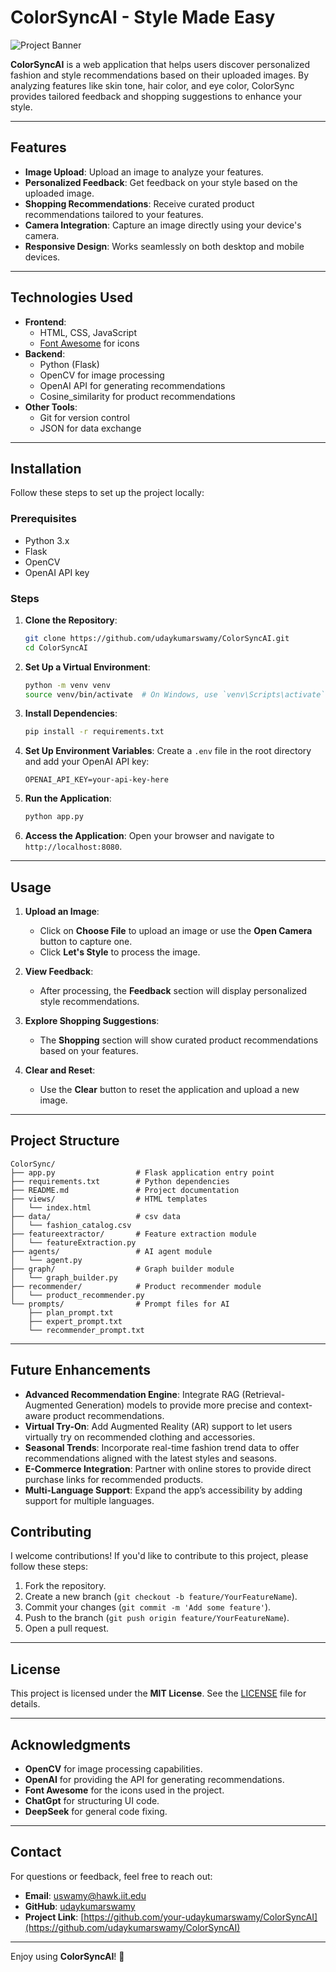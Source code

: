 # **ColorSyncAI - Style Made Easy**

![Project Banner](https://www.hongkongda.com/wp-content/uploads/2024/05/aim_18741_1.jpg) 

**ColorSyncAI** is a web application that helps users discover personalized fashion and style recommendations based on their uploaded images. By analyzing features like skin tone, hair color, and eye color, ColorSync provides tailored feedback and shopping suggestions to enhance your style.

---

## **Features**

- **Image Upload**: Upload an image to analyze your features.
- **Personalized Feedback**: Get feedback on your style based on the uploaded image.
- **Shopping Recommendations**: Receive curated product recommendations tailored to your features.
- **Camera Integration**: Capture an image directly using your device's camera.
- **Responsive Design**: Works seamlessly on both desktop and mobile devices.

---

## **Technologies Used**

- **Frontend**:
  - HTML, CSS, JavaScript
  - [Font Awesome](https://fontawesome.com/) for icons
- **Backend**:
  - Python (Flask)
  - OpenCV for image processing
  - OpenAI API for generating recommendations
  - Cosine_similarity for product recommendations
- **Other Tools**:
  - Git for version control
  - JSON for data exchange

---

## **Installation**

Follow these steps to set up the project locally:

### **Prerequisites**
- Python 3.x
- Flask
- OpenCV
- OpenAI API key

### **Steps**

1. **Clone the Repository**:
   ```bash
   git clone https://github.com/udaykumarswamy/ColorSyncAI.git
   cd ColorSyncAI
   ```

2. **Set Up a Virtual Environment**:
   ```bash
   python -m venv venv
   source venv/bin/activate  # On Windows, use `venv\Scripts\activate`
   ```

3. **Install Dependencies**:
   ```bash
   pip install -r requirements.txt
   ```

4. **Set Up Environment Variables**:
   Create a `.env` file in the root directory and add your OpenAI API key:
   ```
   OPENAI_API_KEY=your-api-key-here
   ```

5. **Run the Application**:
   ```bash
   python app.py
   ```

6. **Access the Application**:
   Open your browser and navigate to `http://localhost:8080`.

---

## **Usage**

1. **Upload an Image**:
   - Click on **Choose File** to upload an image or use the **Open Camera** button to capture one.
   - Click **Let's Style** to process the image.

2. **View Feedback**:
   - After processing, the **Feedback** section will display personalized style recommendations.

3. **Explore Shopping Suggestions**:
   - The **Shopping** section will show curated product recommendations based on your features.

4. **Clear and Reset**:
   - Use the **Clear** button to reset the application and upload a new image.

---

## **Project Structure**

```
ColorSync/
├── app.py                  # Flask application entry point
├── requirements.txt        # Python dependencies
├── README.md               # Project documentation
├── views/                  # HTML templates
│   └── index.html
├── data/                   # csv data
│   └── fashion_catalog.csv
├── featureextractor/       # Feature extraction module
│   └── featureExtraction.py
├── agents/                 # AI agent module
│   └── agent.py
├── graph/                  # Graph builder module
│   └── graph_builder.py
├── recommender/            # Product recommender module
│   └── product_recommender.py
└── prompts/                # Prompt files for AI
    ├── plan_prompt.txt
    ├── expert_prompt.txt
    └── recommender_prompt.txt
```

---

## **Future Enhancements**

- **Advanced Recommendation Engine**: Integrate RAG (Retrieval-Augmented Generation) models to provide more precise and context-aware product recommendations.
- **Virtual Try-On**: Add Augmented Reality (AR) support to let users virtually try on recommended clothing and accessories.
- **Seasonal Trends**: Incorporate real-time fashion trend data to offer recommendations aligned with the latest styles and seasons.
- **E-Commerce Integration**: Partner with online stores to provide direct purchase links for recommended products.
- **Multi-Language Support**: Expand the app’s accessibility by adding support for multiple languages.


## **Contributing**

I welcome contributions! If you'd like to contribute to this project, please follow these steps:

1. Fork the repository.
2. Create a new branch (`git checkout -b feature/YourFeatureName`).
3. Commit your changes (`git commit -m 'Add some feature'`).
4. Push to the branch (`git push origin feature/YourFeatureName`).
5. Open a pull request.

---

## **License**

This project is licensed under the **MIT License**. See the [LICENSE](LICENSE) file for details.

---

## **Acknowledgments**

- **OpenCV** for image processing capabilities.
- **OpenAI** for providing the API for generating recommendations.
- **Font Awesome** for the icons used in the project.
- **ChatGpt** for structuring UI code.
- **DeepSeek** for general code fixing.

---

## **Contact**

For questions or feedback, feel free to reach out:

- **Email**: uswamy@hawk.iit.edu
- **GitHub**: [udaykumarswamy](https://github.com/udaykumarswamy)
- **Project Link**: [https://github.com/your-udaykumarswamy/ColorSyncAI](https://github.com/udaykumarswamy/ColorSyncAI)

---

Enjoy using **ColorSyncAI**! 🎉